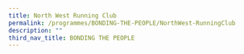 ```yaml
---
title: North West Running Club
permalink: /programmes/BONDING-THE-PEOPLE/NorthWest-RunningClub
description: ""
third_nav_title: BONDING THE PEOPLE
---
```



